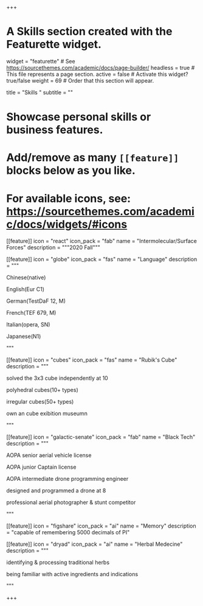 +++
# A Skills section created with the Featurette widget.
widget = "featurette"  # See https://sourcethemes.com/academic/docs/page-builder/
headless = true  # This file represents a page section.
active = false  # Activate this widget? true/false
weight = 69  # Order that this section will appear.

title = "Skills "
subtitle = ""

# Showcase personal skills or business features.
# 
# Add/remove as many `[[feature]]` blocks below as you like.
# 
# For available icons, see: https://sourcethemes.com/academic/docs/widgets/#icons
[[feature]]
  icon = "react"
  icon_pack = "fab"
  name = "Intermolecular/Surface Forces"
  description = """2020 Fall"""
  
[[feature]]
  icon = "globe"
  icon_pack = "fas"
  name = "Language"
  description = """
  
  Chinese(native)
  
  English(Eur C1) 
  
  German(TestDaF 12, M)
  
  French(TEF 679, M)
  
  Italian(opera, SN) 
  
  Japanese(N1)
  
  """
  
  [[feature]]
  icon = "cubes"
  icon_pack = "fas"
  name = "Rubik's Cube"
  description = """
  
  solved the 3x3 cube independently at 10 
  
  polyhedral cubes(10+ types) 
  
  irregular cubes(50+ types)
  
  own an cube exibition museumn
  
  """  

[[feature]]
  icon = "galactic-senate"
  icon_pack = "fab"
  name = "Black Tech"
  description = """
  
  AOPA senior aerial vehicle license
  
  AOPA junior Captain license
  
  AOPA intermediate drone programming engineer
  
  designed and programmed a drone at 8 
  
  professional aerial photographer & stunt competitor
  

  
  """
  
   [[feature]]
  icon = "figshare"
  icon_pack = "ai"
  name = "Memory"
  description = "capable of remembering 5000 decimals of PI"
  
  [[feature]]
  icon = "dryad"
  icon_pack = "ai"
  name = "Herbal Medecine"
  description = """
  
  identifying & processing traditional herbs
  
  being familiar with active ingredients and indications
  
  """ 


+++
